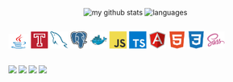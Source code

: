 <!-- status codes -->
<a align="center">
    <p align="center">
    <img src="https://github-readme-stats.vercel.app/api?username=juvsnicacio&show_icons=true&theme=tokyonight" alt="my github stats" width="420"/>&nbsp;<img src="https://github-readme-stats.vercel.app/api/top-langs/?username=juvsnicacio&layout=compact&theme=tokyonight" alt="languages" height="165">
    </p>
</a>



##

<p align="left">
<img src="https://raw.githubusercontent.com/devicons/devicon/master/icons/java/java-original.svg" width="40px" height="30px"/>
<img src="https://raw.githubusercontent.com/devicons/devicon/master/icons/travis/travis-plain.svg" width="35px" height="35px"/>
<img src="https://raw.githubusercontent.com/devicons/devicon/master/icons/mysql/mysql-original.svg" width="35px" height="35px"/>
<img src="https://raw.githubusercontent.com/devicons/devicon/master/icons/postgresql/postgresql-original.svg" width="35px" height="35px"/>
<img src="https://raw.githubusercontent.com/devicons/devicon/master/icons/docker/docker-original.svg" width="35px" height="35px"/>
<img src="https://raw.githubusercontent.com/devicons/devicon/master/icons/javascript/javascript-original.svg" width="35px" height="35px"/>
<img src="https://raw.githubusercontent.com/devicons/devicon/master/icons/typescript/typescript-original.svg" width="35px" height="35px"/>
<img src="https://raw.githubusercontent.com/devicons/devicon/master/icons/angularjs/angularjs-original.svg" width="35px" height="35px"/>
<img src="https://raw.githubusercontent.com/devicons/devicon/master/icons/html5/html5-plain.svg" width="35px" height="35px"/>
<img src="https://raw.githubusercontent.com/devicons/devicon/master/icons/css3/css3-plain.svg" width="35px" height="35px"/>
<img src="https://raw.githubusercontent.com/devicons/devicon/master/icons/sass/sass-original.svg" width="35px" height="35px"/>

</p>

## 
<div> 
    <a href="https://www.linkedin.com/in/juvanderson-nicacio" target="_blank"><img src="https://img.shields.io/badge/-LinkedIn-%230077B5?style=for-the-badge&logo=linkedin&logoColor=white" target="_blank"></a> 
  <a href="https://instagram.com/juvsnicacio" target="_blank"><img src="https://img.shields.io/badge/-Instagram-%23E4405F?style=for-the-badge&logo=instagram&logoColor=white" target="_blank"></a>
 	<a href="https://www.twitch.tv/nicacio_" target="_blank"><img src="https://img.shields.io/badge/Twitch-9146FF?style=for-the-badge&logo=twitch&logoColor=white" target="_blank"></a> 
  <a href = "mailto:juvandersonns@gmail.com"><img src="https://img.shields.io/badge/-Gmail-%23333?style=for-the-badge&logo=gmail&logoColor=white" target="_blank"></a>
  
 
</div>
